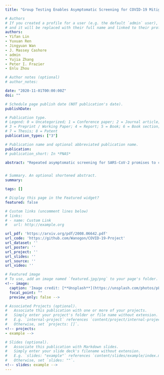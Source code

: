 ```yaml
---
title: "Group Testing Enables Asymptomatic Screening for COVID-19 Mitigation: Feasibility and Optimal Pool Size Selection with Dilution Effects"

# Authors
# If you created a profile for a user (e.g. the default `admin` user), write the username (folder name) here
# and it will be replaced with their full name and linked to their profile.
authors:
- Yifan Lin
- Yuxuan Ren
- Jingyuan Wan
- J. Massey Cashore
- admin
- Yujia Zhang
- Peter I. Frazier
- Enlu Zhou

# Author notes (optional)
# author_notes:

date: "2020-11-01T00:00:00Z"
doi: ""

# Schedule page publish date (NOT publication's date).
publishDate:

# Publication type.
# Legend: 0 = Uncategorized; 1 = Conference paper; 2 = Journal article;
# 3 = Preprint / Working Paper; 4 = Report; 5 = Book; 6 = Book section;
# 7 = Thesis; 8 = Patent
publication_types: ["3"]

# Publication name and optional abbreviated publication name.
publication: 
# publication_short: In *PNAS*

abstract: "Repeated asymptomatic screening for SARS-CoV-2 promises to control spread of the virus but would require too many resources to implement at scale. Group testing is promising for screening more people with fewer test resources: multiple samples tested together in one pool can be excluded with one negative test result. Existing approaches to group testing design for SARS-CoV-2 asymptomatic screening, however, do not consider dilution effects: that false negatives become more common with larger pools. As a consequence, they may recommend pool sizes that are too large or misestimate the benefits of screening. Modeling dilution effects, we derive closed-form expressions for the expected number of tests and false negative/positives per person screened under two popular group testing methods: the linear and square array methods. We find that test error correlation induced by a common viral load across an individual's samples results in many fewer false negatives than would be expected from less realistic but more widely assumed independent errors. This insight also suggests that false positives can be controlled through repeated tests without significantly increasing false negatives. Using these closed-form expressions to trace a Pareto frontier over error rates and tests, we design testing protocols for repeated asymptomatic screening of a large population. We minimize disease prevalence by optimizing a time-varying pool sizes and screening frequency constrained by daily test capacity and a false positive limit. This provides a testing protocol practitioners can use for mitigating COVID-19. In a case study, we demonstrate the effectiveness of this methodology in controlling spread."


# Summary. An optional shortened abstract.
summary:

tags: []

# Display this page in the Featured widget?
featured: false

# Custom links (uncomment lines below)
# links:
# - name: Custom Link
#   url: http://example.org

url_pdf: 'https://arxiv.org/pdf/2008.06642.pdf'
url_code: 'https://github.com/Wanogon/COVID-19-Project'
url_dataset: ''
url_poster: ''
url_project: ''
url_slides: ''
url_source: ''
url_video: ''

# Featured image
# To use, add an image named `featured.jpg/png` to your page's folder.
<!-- image:
  caption: 'Image credit: [**Unsplash**](https://unsplash.com/photos/pLCdAaMFLTE)'
  focal_point: ""
  preview_only: false -->

# Associated Projects (optional).
#   Associate this publication with one or more of your projects.
#   Simply enter your project's folder or file name without extension.
#   E.g. `internal-project` references `content/project/internal-project/index.md`.
#   Otherwise, set `projects: []`.
<!-- projects:
- example -->

# Slides (optional).
#   Associate this publication with Markdown slides.
#   Simply enter your slide deck's filename without extension.
#   E.g. `slides: "example"` references `content/slides/example/index.md`.
#   Otherwise, set `slides: ""`.
<!-- slides: example -->
---
```


<!-- {{% callout note %}}
Click the *Cite* button above to demo the feature to enable visitors to import publication metadata into their reference management software.
{{% /callout %}} -->

<!-- {{% callout note %}}
Create your slides in Markdown - click the *Slides* button to check out the example.
{{% /callout %}} -->

<!-- Supplementary notes can be added here, including [code, math, and images](https://wowchemy.com/docs/writing-markdown-latex/). -->
